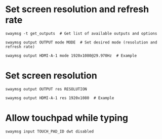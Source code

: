 
# Set screen resolution and refresh rate

	swaymsg -t get_outputs  # Get list of available outputs and options

	swaymsg output OUTPUT mode MODE  # Set desired mode (resolution and refresh rate)

	swaymsg output HDMI-A-1 mode 1920x1080@29.970Hz  # Example

# Set screen resolution

	swaymsg output OUTPUT res RESOLUTION

	swaymsg output HDMI-A-1 res 1920x1080  # Example

# Allow touchpad while typing

	swaymsg input TOUCH_PAD_ID dwt disabled

